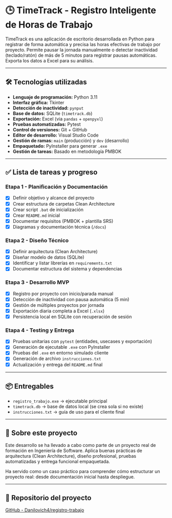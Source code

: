 # 🕒 TimeTrack - Registro Inteligente de Horas de Trabajo

TimeTrack es una aplicación de escritorio desarrollada en Python para registrar de forma automática y precisa las horas efectivas de trabajo por proyecto. Permite pausar la jornada manualmente o detectar inactividad (teclado/ratón) de más de 5 minutos para registrar pausas automáticas. Exporta los datos a Excel para su análisis.

---

## 🛠 Tecnologías utilizadas

- **Lenguaje de programación:** Python 3.11
- **Interfaz gráfica:** Tkinter
- **Detección de inactividad:** `pynput`
- **Base de datos:** SQLite (`timetrack.db`)
- **Exportación:** Excel (via `pandas` + `openpyxl`)
- **Pruebas automatizadas:** Pytest
- **Control de versiones:** Git + GitHub
- **Editor de desarrollo:** Visual Studio Code
- **Gestión de ramas:** `main` (producción) y `dev` (desarrollo)
- **Empaquetado:** PyInstaller para generar `.exe`
- **Gestión de tareas:** Basado en metodología PMBOK

---

## ✅ Lista de tareas y progreso

### Etapa 1 - Planificación y Documentación

- [x] Definir objetivo y alcance del proyecto
- [x] Crear estructura de carpetas Clean Architecture
- [x] Crear script `.bat` de inicialización
- [x] Crear `README.md` inicial
- [x] Documentar requisitos (PMBOK + plantilla SRS)
- [x] Diagramas y documentación técnica (`/docs`)

### Etapa 2 - Diseño Técnico

- [x] Definir arquitectura (Clean Architecture)
- [x] Diseñar modelo de datos (SQLite)
- [x] Identificar y listar librerías en `requirements.txt`
- [x] Documentar estructura del sistema y dependencias

### Etapa 3 - Desarrollo MVP

- [x] Registro por proyecto con inicio/parada manual
- [x] Detección de inactividad con pausa automática (5 min)
- [x] Gestión de múltiples proyectos por jornada
- [x] Exportación diaria completa a Excel (`.xlsx`)
- [x] Persistencia local en SQLite con recuperación de sesión

### Etapa 4 - Testing y Entrega

- [x] Pruebas unitarias con `pytest` (entidades, usecases y exportación)
- [x] Generación de ejecutable `.exe` con PyInstaller
- [x] Pruebas del `.exe` en entorno simulado cliente
- [x] Generación de archivo `instrucciones.txt`
- [x] Actualización y entrega del `README.md` final

---

## 📦 Entregables

- `registro_trabajo.exe` → ejecutable principal
- `timetrack.db` → base de datos local (se crea sola si no existe)
- `instrucciones.txt` → guía de uso para el cliente final

---

## 🧠 Sobre este proyecto

Este desarrollo se ha llevado a cabo como parte de un proyecto real de formación en Ingeniería de Software. Aplica buenas prácticas de arquitectura (Clean Architecture), diseño profesional, pruebas automatizadas y entrega funcional empaquetada.

Ha servido como un caso práctico para comprender cómo estructurar un proyecto real: desde documentación inicial hasta despliegue.

---

## 🔗 Repositorio del proyecto

[GitHub - Danilovich4/registro-trabajo](https://github.com/Danilovich4/registro-trabajo)
